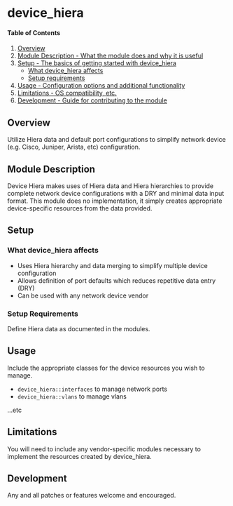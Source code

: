 # device_hiera

#### Table of Contents

1. [Overview](#overview)
2. [Module Description - What the module does and why it is useful](#module-description)
3. [Setup - The basics of getting started with device_hiera](#setup)
    * [What device_hiera affects](#what-device_hiera-affects)
    * [Setup requirements](#setup-requirements)
4. [Usage - Configuration options and additional functionality](#usage)
5. [Limitations - OS compatibility, etc.](#limitations)
6. [Development - Guide for contributing to the module](#development)

## Overview

Utilize Hiera data and default port configurations to simplify 
network device (e.g. Cisco, Juniper, Arista, etc) configuration.

## Module Description

Device Hiera makes uses of Hiera data and Hiera hierarchies to provide complete
network device configurations with a DRY and minimal data input format. This
module does no implementation, it simply creates appropriate device-specific
resources from the data provided.

## Setup

### What device_hiera affects

* Uses Hiera hierarchy and data merging to simplify multiple device configuration
* Allows definition of port defaults which reduces repetitive data entry (DRY)
* Can be used with any network device vendor

### Setup Requirements

Define Hiera data as documented in the modules.

## Usage

Include the appropriate classes for the device resources you wish to manage.

* `device_hiera::interfaces` to manage network ports
* `device_hiera::vlans` to manage vlans

...etc

## Limitations

You will need to include any vendor-specific modules necessary to implement
the resources created by device_hiera.

## Development

Any and all patches or features welcome and encouraged.

